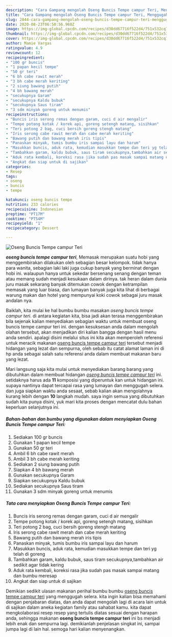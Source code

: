 ```yaml
---
description: "Cara Gampang mengolah Oseng Buncis Tempe campur Teri, Menggugah Selera"
title: "Cara Gampang mengolah Oseng Buncis Tempe campur Teri, Menggugah Selera"
slug: 2844-cara-gampang-mengolah-oseng-buncis-tempe-campur-teri-menggugah-selera
date: 2020-08-23T06:50:56.960Z
image: https://img-global.cpcdn.com/recipes/d30dd67716f522d4/751x532cq70/oseng-buncis-tempe-campur-teri-foto-resep-utama.jpg
thumbnail: https://img-global.cpcdn.com/recipes/d30dd67716f522d4/751x532cq70/oseng-buncis-tempe-campur-teri-foto-resep-utama.jpg
cover: https://img-global.cpcdn.com/recipes/d30dd67716f522d4/751x532cq70/oseng-buncis-tempe-campur-teri-foto-resep-utama.jpg
author: Mamie Vargas
ratingvalue: 4.9
reviewcount: 12
recipeingredient:
- "100 gr buncis"
- "1 papan kecil tempe"
- "50 gr teri"
- "6 bh cabe rawit merah"
- "3 bh cabe merah keriting"
- "2 siung bawang putih"
- "4 bh bawang merah"
- "secukupnya Garam"
- "secukupnya Kaldu bubuk"
- "secukupnya Saus tiram"
- "3 sdm minyak goreng untuk menumis"
recipeinstructions:
- "Buncis iris serong remas dengan garam, cuci d air mengalir"
- "Tempe potong kotak / korek api, goreng setengh matang, sisihkan"
- "Teri potong 2 bag, cuci bersih goreng stengh matang"
- "Iris serong cabe rawit merah dan cabe merah keriting"
- "Bawang putih dan bawang merah iris tipis"
- "Panaskan minyak, tumis bumbu iris sampai layu dan harum"
- "Masukkan buncis, aduk rata, kemudian masukkan tempe dan teri yg telah di goreng"
- "Tambahkan garam, kaldu bubuk, saus tiram secukupnya,tambahkan air sedikit agar tidak kering"
- "Aduk rata kembali, koreksi rasa jika sudah pas masak sampai matang dan bumbu meresap"
- "Angkat dan siap untuk di sajikan"
categories:
- Resep
tags:
- oseng
- buncis
- tempe

katakunci: oseng buncis tempe 
nutrition: 233 calories
recipecuisine: Indonesian
preptime: "PT17M"
cooktime: "PT54M"
recipeyield: "1"
recipecategory: Dessert

---
```



![Oseng Buncis Tempe campur Teri](https://img-global.cpcdn.com/recipes/d30dd67716f522d4/751x532cq70/oseng-buncis-tempe-campur-teri-foto-resep-utama.jpg)

<b><i>oseng buncis tempe campur teri</i></b>, Memasak merupakan suatu hobi yang menggembirakan dilakukan oleh sebagian besar kelompok. tidak hanya para wanita, sebagian laki laki juga cukup banyak yang berminat dengan hobi ini. walaupun hanya untuk sekedar bersenang senang dengan teman atau memang sudah menjadi kesukaan dalam dirinya. tak heran dalam dunia juru masak sekarang banyak ditemukan cowok dengan ketrampilan memasak yang luar biasa, dan lumayan banyak juga kita lihat di berbagai warung makan dan hotel yang mempunyai koki cowok sebagai juru masak andalan nya.



Baiklah, kita mulai ke hal bumbu bumbu masakan <i>oseng buncis tempe campur teri</i>. di antara kegiatan kita, bisa jadi akan terasa menggembirakan bila sejenak kalian menyediakan sebagian waktu untuk membuat oseng buncis tempe campur teri ini. dengan kesuksesan anda dalam mengolah olahan tersebut, akan menjadikan diri kalian bangga dengan hasil menu anda sendiri. apalagi disini melalui situs ini kita akan memperoleh referensi untuk meracik makanan <u>oseng buncis tempe campur teri</u> tersebut menjadi hidangan yang lezat dan sempurna, oleh sebab itu catat alamat laman ini di hp anda sebagai salah satu referensi anda dalam membuat makanan baru yang lezat.


Mari langsung saja kita mulai untuk menyediakan barang barang yang dibutuhkan dalam membuat hidangan <u><i>oseng buncis tempe campur teri</i></u> ini. setidaknya harus ada <b>11</b> komposisi yang diperuntuk kan untuk hidangan ini. supaya nantinya dapat tercapai rasa yang lumayan dan menggugah selera. dan juga siapkan waktu anda sesaat, sebab kalian akan mengolahnya kurang lebih dengan <b>10</b> langkah mudah. saya ingin semua yang dibutuhkan sudah kita punya disini, yuk mari kita proses dengan mencatat dulu bahan keperluan selanjutnya ini.

<!--inarticleads1-->

##### Bahan-bahan dan bumbu yang digunakan dalam menyiapkan Oseng Buncis Tempe campur Teri:

1. Sediakan 100 gr buncis
1. Gunakan 1 papan kecil tempe
1. Gunakan 50 gr teri
1. Ambil 6 bh cabe rawit merah
1. Ambil 3 bh cabe merah keriting
1. Sediakan 2 siung bawang putih
1. Siapkan 4 bh bawang merah
1. Gunakan secukupnya Garam
1. Siapkan secukupnya Kaldu bubuk
1. Sediakan secukupnya Saus tiram
1. Gunakan 3 sdm minyak goreng untuk menumis




<!--inarticleads2-->

##### Tata cara menyiapkan Oseng Buncis Tempe campur Teri:

1. Buncis iris serong remas dengan garam, cuci d air mengalir
1. Tempe potong kotak / korek api, goreng setengh matang, sisihkan
1. Teri potong 2 bag, cuci bersih goreng stengh matang
1. Iris serong cabe rawit merah dan cabe merah keriting
1. Bawang putih dan bawang merah iris tipis
1. Panaskan minyak, tumis bumbu iris sampai layu dan harum
1. Masukkan buncis, aduk rata, kemudian masukkan tempe dan teri yg telah di goreng
1. Tambahkan garam, kaldu bubuk, saus tiram secukupnya,tambahkan air sedikit agar tidak kering
1. Aduk rata kembali, koreksi rasa jika sudah pas masak sampai matang dan bumbu meresap
1. Angkat dan siap untuk di sajikan




Demikian sedikit ulasan makanan perihal bumbu bumbu <u>oseng buncis tempe campur teri</u> yang menggugah selera. kita ingin kalian bisa memahami dengan penjabaran diatas, dan anda dapat mengolah lagi di acara lain untuk di sajikan dalam aneka kegiatan family atau sahabat kamu. kita dapat mengkolaborasi resep resep yang tertulis diatas sesuai dengan harapan anda, sehingga makanan <b>oseng buncis tempe campur teri</b> ini bs menjadi lebih enak dan sempurna lagi. demikianlah penjelasan singkat ini, sampai jumpa lagi di lain hal. semoga hari kalian menyenangkan.
